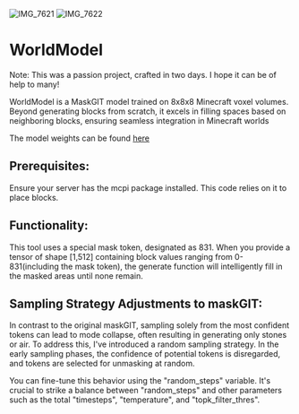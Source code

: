 ![IMG_7621](https://github.com/MaxxP0/WorldModel/assets/95175667/525c9f61-7e29-4cbf-8bbd-30421a10f763)
![IMG_7622](https://github.com/MaxxP0/WorldModel/assets/95175667/58954cb3-78d8-4c32-a0d8-abaad2df0455)


# WorldModel
Note: This was a passion project, crafted in two days. I hope it can be of help to many!

WorldModel is a MaskGIT model trained on 8x8x8 Minecraft voxel volumes. Beyond generating blocks from scratch,
it excels in filling spaces based on neighboring blocks, ensuring seamless integration in Minecraft worlds

The model weights can be found [here](https://drive.google.com/file/d/1O6i-WQ-h6H_evhJifdiqhPbPFTC3UAF1/view?usp=drive_link)

## Prerequisites:
Ensure your server has the mcpi package installed. This code relies on it to place blocks.

## Functionality:
This tool uses a special mask token, designated as 831. When you provide a tensor of shape [1,512] containing
block values ranging from 0-831(including the mask token), the generate function will intelligently fill in
the masked areas until none remain.


## Sampling Strategy Adjustments to maskGIT:
In contrast to the original maskGIT, sampling solely from the most confident tokens can lead to mode collapse, often
resulting in generating only stones or air. To address this, I've introduced a random sampling strategy. In the early
sampling phases, the confidence of potential tokens is disregarded, and tokens are selected for unmasking at random.

You can fine-tune this behavior using the "random_steps" variable. It's crucial to strike a balance between "random_steps"
and other parameters such as the total "timesteps", "temperature", and "topk_filter_thres".
